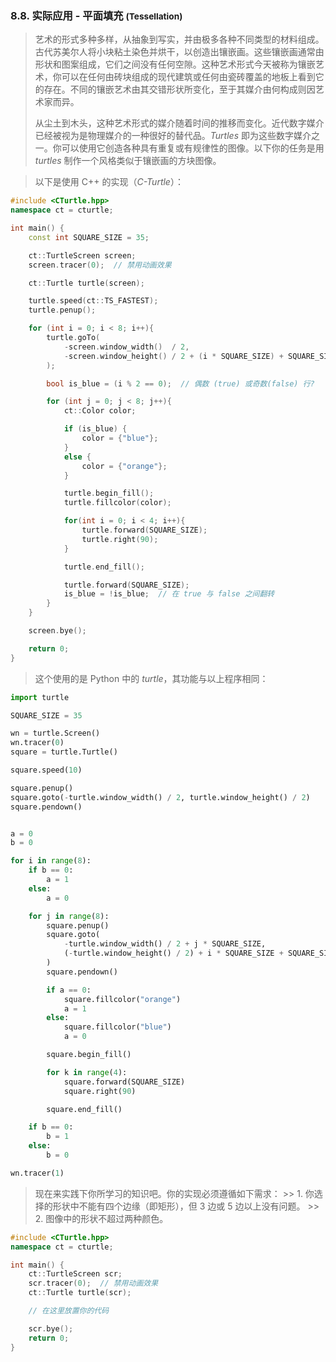 
### 8.8. 实际应用 - 平面填充 <small>(Tessellation)</small>
> 艺术的形式多种多样，从抽象到写实，并由极多各种不同类型的材料组成。古代苏美尔人将小块粘土染色并烘干，以创造出镶嵌画。这些镶嵌画通常由形状和图案组成，它们之间没有任何空隙。这种艺术形式今天被称为镶嵌艺术，你可以在任何由砖块组成的现代建筑或任何由瓷砖覆盖的地板上看到它的存在。不同的镶嵌艺术由其交错形状所变化，至于其媒介由何构成则因艺术家而异。
>
> 从尘土到木头，这种艺术形式的媒介随着时间的推移而变化。近代数字媒介已经被视为是物理媒介的一种很好的替代品。*Turtles* 即为这些数字媒介之一。你可以使用它创造各种具有重复或有规律性的图像。以下你的任务是用 *turtles* 制作一个风格类似于镶嵌画的方块图像。

> 以下是使用 C++ 的实现（*C-Turtle*）：
```cpp
#include <CTurtle.hpp>
namespace ct = cturtle;

int main() {
    const int SQUARE_SIZE = 35;

    ct::TurtleScreen screen;
    screen.tracer(0);  // 禁用动画效果

    ct::Turtle turtle(screen);

    turtle.speed(ct::TS_FASTEST);
    turtle.penup();

    for (int i = 0; i < 8; i++){
        turtle.goTo(
            -screen.window_width()  / 2,
            -screen.window_height() / 2 + (i * SQUARE_SIZE) + SQUARE_SIZE
        );

        bool is_blue = (i % 2 == 0);  // 偶数 (true) 或奇数(false) 行?

        for (int j = 0; j < 8; j++){
            ct::Color color;

            if (is_blue) {
                color = {"blue"};
            }
            else {
                color = {"orange"};
            }

            turtle.begin_fill();
            turtle.fillcolor(color);

            for(int i = 0; i < 4; i++){
                turtle.forward(SQUARE_SIZE);
                turtle.right(90);
            }

            turtle.end_fill();

            turtle.forward(SQUARE_SIZE);
            is_blue = !is_blue;  // 在 true 与 false 之间翻转
        }
    }

    screen.bye();

    return 0;
}
```

> 这个使用的是 Python 中的 *turtle*，其功能与以上程序相同：
```python
import turtle

SQUARE_SIZE = 35

wn = turtle.Screen()
wn.tracer(0)
square = turtle.Turtle()

square.speed(10)

square.penup()
square.goto(-turtle.window_width() / 2, turtle.window_height() / 2)
square.pendown()


a = 0
b = 0

for i in range(8):
    if b == 0:
        a = 1
    else:
        a = 0

    for j in range(8):
        square.penup()
        square.goto(
            -turtle.window_width() / 2 + j * SQUARE_SIZE,
            (-turtle.window_height() / 2) + i * SQUARE_SIZE + SQUARE_SIZE,
        )
        square.pendown()

        if a == 0:
            square.fillcolor("orange")
            a = 1
        else:
            square.fillcolor("blue")
            a = 0

        square.begin_fill()

        for k in range(4):
            square.forward(SQUARE_SIZE)
            square.right(90)

        square.end_fill()

    if b == 0:
        b = 1
    else:
        b = 0

wn.tracer(1)
```

> 现在来实践下你所学习的知识吧。你的实现必须遵循如下需求：
    >> 1. 你选择的形状中不能有四个边缘（即矩形），但 3 边或 5 边以上没有问题。
    >> 2. 图像中的形状不超过两种颜色。

```cpp
#include <CTurtle.hpp>
namespace ct = cturtle;

int main() {
    ct::TurtleScreen scr;
    scr.tracer(0);  // 禁用动画效果
    ct::Turtle turtle(scr);

    // 在这里放置你的代码

    scr.bye();
    return 0;
}
```
